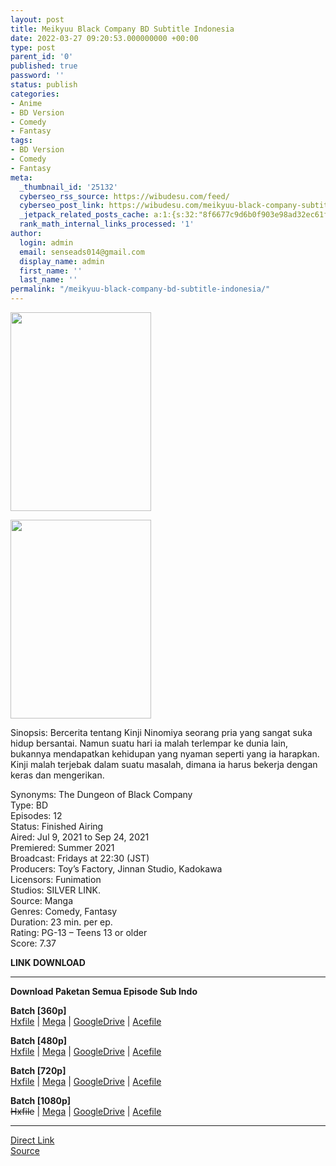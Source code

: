```yaml
---
layout: post
title: Meikyuu Black Company BD Subtitle Indonesia
date: 2022-03-27 09:20:53.000000000 +00:00
type: post
parent_id: '0'
published: true
password: ''
status: publish
categories:
- Anime
- BD Version
- Comedy
- Fantasy
tags:
- BD Version
- Comedy
- Fantasy
meta:
  _thumbnail_id: '25132'
  cyberseo_rss_source: https://wibudesu.com/feed/
  cyberseo_post_link: https://wibudesu.com/meikyuu-black-company-subtitle-indonesia/?utm_source=rss&utm_medium=rss&utm_campaign=meikyuu-black-company-subtitle-indonesia
  _jetpack_related_posts_cache: a:1:{s:32:"8f6677c9d6b0f903e98ad32ec61f8deb";a:2:{s:7:"expires";i:1656816996;s:7:"payload";a:3:{i:0;a:1:{s:2:"id";i:25693;}i:1;a:1:{s:2:"id";i:25121;}i:2;a:1:{s:2:"id";i:25024;}}}}
  rank_math_internal_links_processed: '1'
author:
  login: admin
  email: senseads014@gmail.com
  display_name: admin
  first_name: ''
  last_name: ''
permalink: "/meikyuu-black-company-bd-subtitle-indonesia/"
---
```

<p><img class="aligncenter size-full wp-image-106762" src="{{ site.baseurl }}/assets/2022/03/116290.jpg" alt width="225" height="318" /></p>
<div><img class="aligncenter size-full wp-image-106762" src="{{ site.baseurl }}/assets/2022/03/116290.jpg" alt width="225" height="318" /></div>
<p>Sinopsis: Bercerita tentang Kinji Ninomiya seorang pria yang sangat suka hidup bersantai. Namun suatu hari ia malah terlempar ke dunia lain, bukannya mendapatkan kehidupan yang nyaman seperti yang ia harapkan. Kinji malah terjebak dalam suatu masalah, dimana ia harus bekerja dengan keras dan mengerikan.</p>
<p>Synonyms: The Dungeon of Black Company<br />Type: BD<br />Episodes: 12<br />Status: Finished Airing<br />Aired: Jul 9, 2021 to Sep 24, 2021<br />Premiered: Summer 2021<br />Broadcast: Fridays at 22:30 (JST)<br />Producers: Toy’s Factory, Jinnan Studio, Kadokawa<br />Licensors: Funimation<br />Studios: SILVER LINK.<br />Source: Manga<br />Genres: Comedy, Fantasy<br />Duration: 23 min. per ep.<br />Rating: PG-13 – Teens 13 or older<br />Score: 7.37</p>
<p><strong>LINK DOWNLOAD</strong></p>
<hr />
<p><strong>Download Paketan Semua Episode Sub Indo</strong></p>
<p><strong>Batch [360p]</strong><br /><a href="https://hxfile.co/qly4nqunasek">Hxfile</a> | <a href="https://mega.nz/#!QrAlALJK!2EgxKm0MCdpVMmtXkJfwkxUZu0zrqFQ1B7zoVMbLNko">Mega</a> | <a href="https://drive.google.com/uc?id=1HckKYb-a-6ihWPwMNw6Xg9JZ7H6f0cbP">GoogleDrive</a> |&nbsp;<a href="https://acefile.co/f/70881731/wibudesu-perusahaan-gelap-bawah-tanah-bd-360p-rar">Acefile</a></p>
<p><strong>Batch [480p]</strong><br /><a href="https://hxfile.co/ad2ys7717yxs">Hxfile</a> | <a href="https://mega.nz/#!Q6AXgAjB!hLxLCdcmTqlebztl1kFGftAOcm0YKvSS-jnXM4P1mX0">Mega</a> | <a href="https://drive.google.com/uc?id=1PicUEygaXbXzEBH2KLMeODR1RyYr1V17">GoogleDrive</a> | <a href="https://acefile.co/f/70881735/wibudesu-perusahaan-gelap-bawah-tanah-bd-480p-rar">Acefile</a></p>
<p><strong>Batch [720p]</strong><br /><a href="https://hxfile.co/u754gngigenn">Hxfile</a> | <a href="https://mega.nz/#!sm4ExJoR!fJlcflh6xhqDEB98t63Q1OzTsHtsFxz0deGQobqvfgk">Mega</a> | <a href="https://drive.google.com/uc?id=1KVJCdDzvomREpqY1bIWwajqHJ7mepXEp">GoogleDrive</a> |&nbsp;<a href="https://acefile.co/f/70881742/wibudesu-perusahaan-gelap-bawah-tanah-bd-720p-rar">Acefile</a></p>
<p><strong>Batch [1080p]</strong><br /><del>Hxfile</del> | <a href="https://mega.nz/#!JtcWmTgR!sAFvMkTTJTEq6JxZfT-59-HlQUwagt8DB8TJsOpqtAk">Mega</a> | <a href="https://drive.google.com/uc?id=1o1Tx-TOe32tbZPusEqacUPRTPWI0oXdB">GoogleDrive</a> |&nbsp;<a href="https://acefile.co/f/70881745/wibudesu-perusahaan-gelap-bawah-tanah-bd-1080p-rar">Acefile</a></p>
<hr />
<link rel="stylesheet" href="https://cdnjs.cloudflare.com/ajax/libs/font-awesome/4.7.0/css/font-awesome.min.css" />
<div class="divbtn"> <a href="https://handymansurrender.com/fihup8buzv?key=94550f7ce39444073321dde3b8782f97" class="btn"><i class="fa fa-download"></i> Direct Link</a> <br /><a href="https://wibudesu.com/meikyuu-black-company-subtitle-indonesia/?utm_source=rss&utm_medium=rss&utm_campaign=meikyuu-black-company-subtitle-indonesia">Source</a> </div>
